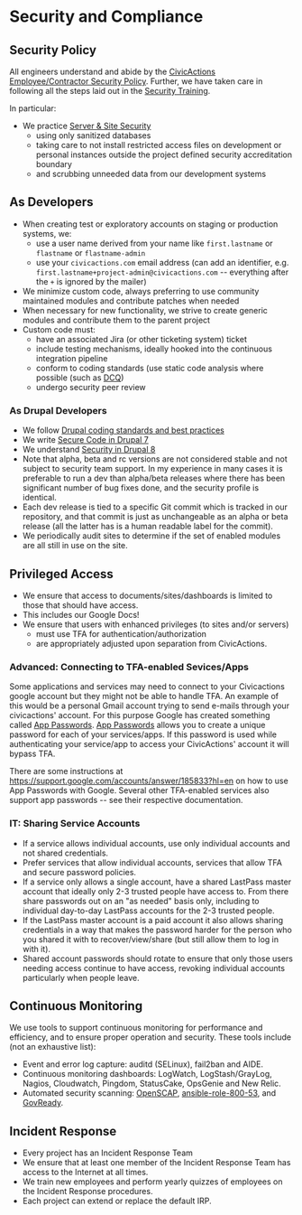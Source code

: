 # Security and Compliance

## Security Policy

All engineers understand and abide by the [CivicActions Employee/Contractor Security Policy](../030-policies/security.md). Further, we have taken care in following all the steps laid out in the [Security Training](../010-welcome-to-civicactions/training/security-training.md).

In particular:

- We practice [Server & Site Security](../030-policies/security.md#server--site-security)
  - using only sanitized databases
  - taking care to not install restricted access files on development or personal instances outside the project defined security accreditation boundary
  - and scrubbing unneeded data from our development systems

## As Developers

- When creating test or exploratory accounts on staging or production systems, we:
  - use a user name derived from your name like `first.lastname` or `flastname` or `flastname-admin`
  - use your `civicactions.com` email address (can add an identifier, e.g. `first.lastname+project-admin@civicactions.com` -- everything after the `+` is ignored by the mailer)
- We minimize custom code, always preferring to use community maintained modules and contribute patches when needed
- When necessary for new functionality, we strive to create generic modules and contribute them to the parent project
- Custom code must:
  - have an associated Jira (or other ticketing system) ticket
  - include testing mechanisms, ideally hooked into the continuous integration pipeline
  - conform to coding standards (use static code analysis where possible (such as [DCQ](https://www.drupal.org/project/dcq))
  - undergo security peer review

### As Drupal Developers

- We follow [Drupal coding standards and best practices](https://www.drupal.org/developing/best-practices)
- We write [Secure Code in Drupal 7](https://www.drupal.org/docs/7/security/writing-secure-code)
- We understand [Security in Drupal 8](https://www.drupal.org/docs/8/security)
- Note that alpha, beta and rc versions are not considered stable and not subject to security team support. In my experience in many cases it is preferable to run a dev than alpha/beta releases where there has been significant number of bug fixes done, and the security profile is identical.
- Each dev release is tied to a specific Git commit which is tracked in our repository, and that commit is just as unchangeable as an alpha or beta release (all the latter has is a human readable label for the commit).
- We periodically audit sites to determine if the set of enabled modules are all still in use on the site.

## Privileged Access

- We ensure that access to documents/sites/dashboards is limited to those that should have access.
- This includes our Google Docs!
- We ensure that users with enhanced privileges (to sites and/or servers)
  - must use TFA for authentication/authorization
  - are appropriately adjusted upon separation from CivicActions.

### Advanced: Connecting to TFA-enabled Sevices/Apps

Some applications and services may need to connect to your Civicactions google account but they might not be able to handle TFA. An example of this would be a personal Gmail account trying to send e-mails through your civicactions' account. For this purpose Google has created something called [App Passwords](https://support.google.com/accounts/answer/185833?hl=en). [App Passwords](https://support.google.com/accounts/answer/185833?hl=en) allows you to create a unique password for each of your services/apps. If this password is used while authenticating your service/app to access your CivicActions' account it will bypass TFA.

There are some instructions at <https://support.google.com/accounts/answer/185833?hl=en> on how to use App Passwords with Google. Several other TFA-enabled services also support app passwords -- see their respective documentation.

### IT: Sharing Service Accounts

- If a service allows individual accounts, use only individual accounts and not shared credentials.
- Prefer services that allow individual accounts, services that allow TFA and secure password policies.
- If a service only allows a single account, have a shared LastPass master account that ideally only 2-3 trusted people have access to. From there share passwords out on an "as needed" basis only, including to individual day-to-day LastPass accounts for the 2-3 trusted people.
- If the LastPass master account is a paid account it also allows sharing credentials in a way that makes the password harder for the person who you shared it with to recover/view/share (but still allow them to log in with it).
- Shared account passwords should rotate to ensure that only those users needing access continue to have access, revoking individual accounts particularly when people leave.

## Continuous Monitoring

We use tools to support continuous monitoring for performance and efficiency, and to ensure proper operation and security. These tools include (not an exhaustive list):

- Event and error log capture: auditd (SELinux), fail2ban and AIDE.
- Continuous monitoring dashboards: LogWatch, LogStash/GrayLog, Nagios, Cloudwatch, Pingdom, StatusCake, OpsGenie and New Relic.
- Automated security scanning: [OpenSCAP](http://www.open-scap.org/), [ansible-role-800-53](https://github.com/RedHatGov/ansible-role-800-53), and [GovReady](https://github.com/GovReady).

## Incident Response

- Every project has an Incident Response Team
- We ensure that at least one member of the Incident Response Team has access to the Internet at all times.
- We train new employees and perform yearly quizzes of employees on the Incident Response procedures.
- Each project can extend or replace the default IRP.
